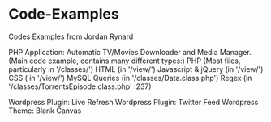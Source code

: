 Code-Examples
=============

Codes Examples from Jordan Rynard

PHP Application: Automatic TV/Movies Downloader and Media Manager. 
(Main code example, contains many different types:)
  PHP (Most files, particularly in '/classes/')
  HTML (in '/view/')
  Javascript & jQuery (in '/view/')
  CSS ( in '/view/')
  MySQL Queries (in '/classes/Data.class.php')
  Regex (in '/classes/TorrentsEpisode.class.php' :237)

Wordpress Plugin: Live Refresh
Wordpress Plugin: Twitter Feed
Wordpress Theme: Blank Canvas
